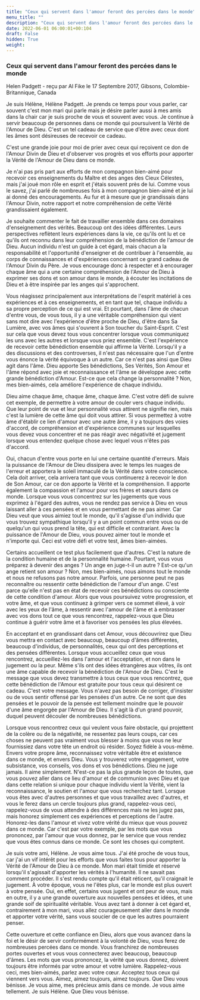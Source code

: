 ```yaml
---
title: "Ceux qui servent dans l'amour feront des percées dans le monde"
menu_title: ""
description: "Ceux qui servent dans l'amour feront des percées dans le monde"
date: 2022-06-01 06:00:01+00:104
draft: False
hidden: True
weight:
---
```

### Ceux qui servent dans l'amour feront des percées dans le monde

Helen Padgett - reçu par Al Fike le 17 Septembre 2017, Gibsons, Colombie-Britannique, Canada

Je suis Hélène, Hélène Padgett. Je prends ce temps pour vous parler, car souvent c'est mon mari qui parle mais je désire parler aussi à mes amis dans la chair car je suis proche de vous et souvent avec vous. Je continue à servir beaucoup de personnes dans ce monde qui poursuivent la Vérité de l'Amour de Dieu. C'est un tel cadeau de service que d'être avec ceux dont les âmes sont désireuses de recevoir ce cadeau.

C'est une grande joie pour moi de prier avec ceux qui reçoivent ce don de l'Amour Divin de Dieu et d'observer vos progrès et vos efforts pour apporter la Vérité de l'Amour de Dieu dans ce monde.

Je n'ai pas pris part aux efforts de mon compagnon bien-aimé pour recevoir ces enseignements du Maître et des anges des Cieux Célestes, mais j'ai joué mon rôle en esprit et j'étais souvent près de lui. Comme vous le savez, j'ai parlé de nombreuses fois à mon compagnon bien-aimé et je lui ai donné des encouragements. Au fur et à mesure que je grandissais dans l'Amour Divin, notre rapport et notre compréhension de cette Vérité grandissaient également.

Je souhaite commenter le fait de travailler ensemble dans ces domaines d'enseignement des vérités. Beaucoup ont des idées différentes. Leurs perspectives reflètent leurs expériences dans la vie, ce qu'ils ont lu et ce qu'ils ont reconnu dans leur compréhension de la bénédiction de l'amour de Dieu. Aucun individu n'est un guide à cet égard, mais chacun a la responsabilité et l'opportunité d'enseigner et de contribuer à l'ensemble, au corps de connaissances et d'expériences concernant ce grand cadeau de l'Amour Divin du Père. Je vous encourage donc à respecter et à encourager chaque âme qui a une certaine compréhension de l'Amour de Dieu à exprimer ses dons et son amour dans le monde, à écouter les incitations de Dieu et à être inspirée par les anges qui s'approchent.

Vous réagissez principalement aux interprétations de l'esprit matériel à ces expériences et à ces enseignements, et en tant que tel, chaque individu a sa propre perception de ce qui est vrai. Et pourtant, dans l'âme de chacun d'entre vous, de vous tous, il y a une véritable compréhension qui vient sans mot dire avec l'expérience d'être proche de Dieu, d'être dans Sa Lumière, avec vos âmes qui s'ouvrent à Son toucher du Saint-Esprit. C'est sur cela que vous devez tous vous concentrer lorsque vous communiquez les uns avec les autres et lorsque vous priez ensemble. C'est l'expérience de recevoir cette bénédiction ensemble qui affirme la Vérité. Lorsqu'il y a des discussions et des controverses, il n'est pas nécessaire que l'un d'entre vous énonce la vérité équivoque à un autre. Car ce n'est pas ainsi que Dieu agit dans l'âme. Dieu apporte Ses bénédictions, Ses Vérités, Son Amour et l'âme répond avec joie et reconnaissance et l'âme se développe avec cette grande bénédiction d'Amour. Est-ce que cela change la personnalité ? Non, mes bien-aimés, cela améliore l'expérience de chaque individu.

Dieu aime chaque âme, chaque âme, chaque âme. C'est votre défi de suivre cet exemple, de permettre à votre amour de couler vers chaque individu. Que leur point de vue et leur personnalité vous attirent ne signifie rien, mais c'est la lumière de cette âme qui doit vous attirer. Si vous permettez à votre âme d'établir ce lien d'amour avec une autre âme, il y a toujours des voies d'accord, de compréhension et d'expérience communes sur lesquelles vous devez vous concentrer et ne pas réagir avec négativité et jugement lorsque vous entendez quelque chose avec lequel vous n'êtes pas d'accord.

Oui, chacun d'entre vous porte en lui une certaine quantité d'erreurs. Mais la puissance de l'Amour de Dieu dissipera avec le temps les nuages de l'erreur et apportera le soleil immaculé de la Vérité dans votre conscience. Cela doit arriver, cela arrivera tant que vous continuerez à recevoir le don de Son Amour, car ce don apporte la Vérité et la compréhension. Il apporte également la compassion et l'amour pour vos frères et sœurs dans ce monde. Lorsque vous vous concentrez sur les jugements que vous exprimez à l'égard des autres, vous ne rendez pas service à Dieu en vous laissant aller à ces pensées et en vous permettant de ne pas aimer. Car Dieu veut que vous aimiez tout le monde, qu'il s'agisse d'un individu que vous trouvez sympathique lorsqu'il y a un point commun entre vous ou de quelqu'un qui vous prend la tête, qui est difficile et contrariant. Avec la puissance de l'Amour de Dieu, vous pouvez aimer tout le monde et n'importe qui. Ceci est votre défi et votre test, âmes bien-aimées.

Certains accueillent ce test plus facilement que d'autres. C'est la nature de la condition humaine et de la personnalité humaine. Pourtant, vous vous préparez à devenir des anges ? Un ange en juge-t-il un autre ? Est-ce qu'un ange retient son amour ? Non, mes bien-aimés, nous aimons tout le monde et nous ne refusons pas notre amour. Parfois, une personne peut ne pas reconnaître ou ressentir cette bénédiction de l'amour d'un ange. C'est parce qu'elle n'est pas en état de recevoir ces bénédictions ou consciente de cette condition d'amour. Alors que vous poursuivez votre progression, et votre âme, et que vous continuez à grimper vers ce sommet élevé, à voir avec les yeux de l'âme, à ressentir avec l'amour de l'âme et à embrasser avec vos dons tout ce que vous rencontrez, rappelez-vous que Dieu continue à guérir votre âme et à favoriser vos pensées les plus élevées.

En acceptant et en grandissant dans cet Amour, vous découvrirez que Dieu vous mettra en contact avec beaucoup, beaucoup d'âmes différentes, beaucoup d'individus, de personnalités, ceux qui ont des perceptions et des pensées différentes. Lorsque vous accueillez ceux que vous rencontrez, accueillez-les dans l'amour et l'acceptation, et non dans le jugement ou la peur. Même s'ils ont des idées étrangères aux vôtres, ils ont une âme capable de recevoir la bénédiction de l'Amour de Dieu. C'est le message que vous devez transmettre à tous ceux que vous rencontrez, que cette bénédiction de l'Amour est gratuite pour tous ceux qui désirent ce cadeau. C'est votre message. Vous n'avez pas besoin de corriger, d'insister ou de vous sentir offensé par les pensées d'un autre. Ce ne sont que des pensées et le pouvoir de la pensée est tellement moindre que le pouvoir d'une âme engorgée par l'Amour de Dieu. Il s'agit là d'un grand pouvoir, duquel peuvent découler de nombreuses bénédictions.

Lorsque vous rencontrez ceux qui veulent vous faire obstacle, qui projettent de la colère ou de la négativité, ne ressentez pas leurs coups, car ces choses ne peuvent pas vraiment vous blesser à moins que vous ne leur fournissiez dans votre tête un endroit où résider. Soyez fidèle à vous-même. Envers votre propre âme, reconnaissez votre véritable être et existence dans ce monde, et envers Dieu. Vous y trouverez votre engagement, votre subsistance, vos conseils, vos dons et vos bénédictions. Dieu ne juge jamais. Il aime simplement. N'est-ce pas la plus grande leçon de toutes, que vous pouvez aller dans ce lieu d'amour et de communion avec Dieu et que dans cette relation si unique pour chaque individu vient la Vérité, vient la reconnaissance, le soutien et l'amour que vous recherchez tant. Lorsque vous êtes avec d'autres personnes et que vous travaillez avec d'autres, et vous le ferez dans un cercle toujours plus grand, rappelez-vous ceci, rappelez-vous de vous attendre à des différences mais ne les jugez pas, mais honorez simplement ces expériences et perceptions de l'autre. Honorez-les dans l'amour et vivez votre vérité du mieux que vous pouvez dans ce monde. Car c'est par votre exemple, par les mots que vous prononcez, par l'amour que vous donnez, par le service que vous rendez que vous êtes connus dans ce monde. Ce sont les choses qui comptent.

Je suis votre ami, Hélène. Je vous aime tous. J'ai été proche de vous tous, car j'ai un vif intérêt pour les efforts que vous faites tous pour apporter la Vérité de l'Amour de Dieu à ce monde. Mon mari était timide et réservé lorsqu'il s'agissait d'apporter les vérités à l'humanité. Il ne savait pas comment procéder. Il s'est rendu compte qu'il était réticent, qu'il craignait le jugement. À votre époque, vous ne l'êtes plus, car le monde est plus ouvert à votre pensée. Oui, en effet, certains vous jugent et ont peur de vous, mais en outre, il y a une grande ouverture aux nouvelles pensées et idées, et une grande soif de spiritualité véritable. Vous avez tant à donner à cet égard et, contrairement à mon mari, vous allez courageusement aller dans le monde et apporter votre vérité, sans vous soucier de ce que les autres pourraient penser.

Cette ouverture et cette confiance en Dieu, alors que vous avancez dans la foi et le désir de servir conformément à la volonté de Dieu, vous ferez de nombreuses percées dans ce monde. Vous franchirez de nombreuses portes ouvertes et vous vous connecterez avec beaucoup, beaucoup d'âmes. Les mots que vous prononcez, la vérité que vous donnez, doivent toujours être informés par votre amour et votre lumière. Rappelez-vous ceci, mes bien-aimés, parlez avec votre cœur. Acceptez tous ceux qui viennent vers vous. Aimez, aimez toujours, aimez toujours. Que Dieu vous bénisse. Je vous aime, mes précieux amis dans ce monde. Je vous aime tellement. Je suis Hélène. Que Dieu vous bénisse.
